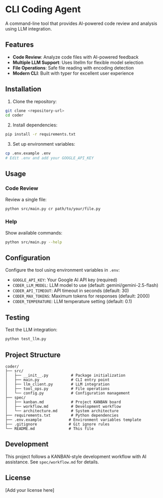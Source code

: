 # CLI Coding Agent

A command-line tool that provides AI-powered code review and analysis using LLM integration.

## Features

- **Code Review**: Analyze code files with AI-powered feedback
- **Multiple LLM Support**: Uses litellm for flexible model selection
- **File Operations**: Safe file reading with encoding detection
- **Modern CLI**: Built with typer for excellent user experience

## Installation

1. Clone the repository:
```bash
git clone <repository-url>
cd coder
```

2. Install dependencies:
```bash
pip install -r requirements.txt
```

3. Set up environment variables:
```bash
cp .env.example .env
# Edit .env and add your GOOGLE_API_KEY
```

## Usage

### Code Review
Review a single file:
```bash
python src/main.py cr path/to/your/file.py
```

### Help
Show available commands:
```bash
python src/main.py --help
```

## Configuration

Configure the tool using environment variables in `.env`:

- `GOOGLE_API_KEY`: Your Google AI API key (required)
- `CODER_LLM_MODEL`: LLM model to use (default: gemini/gemini-2.5-flash)
- `CODER_API_TIMEOUT`: API timeout in seconds (default: 30)
- `CODER_MAX_TOKENS`: Maximum tokens for responses (default: 2000)
- `CODER_TEMPERATURE`: LLM temperature setting (default: 0.1)

## Testing

Test the LLM integration:
```bash
python test_llm.py
```

## Project Structure

```
coder/
├── src/
│   ├── __init__.py          # Package initialization
│   ├── main.py              # CLI entry point
│   ├── llm_client.py        # LLM integration
│   ├── tool_ops.py          # File operations
│   └── config.py            # Configuration management
├── spec/
│   ├── kanban.md            # Project KANBAN board
│   ├── workflow.md          # Development workflow
│   └── architecture.md      # System architecture
├── requirements.txt         # Python dependencies
├── .env.example            # Environment variables template
├── .gitignore              # Git ignore rules
└── README.md               # This file
```

## Development

This project follows a KANBAN-style development workflow with AI assistance. See `spec/workflow.md` for details.

## License

[Add your license here]

